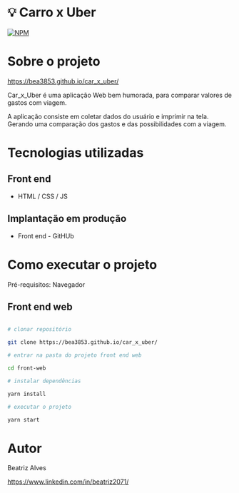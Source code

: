 # :bulb: Carro x Uber

[![NPM](https://img.shields.io/npm/l/react)](https://github.com/bea3853/car_x_uber/blob/master/LICENSE)

  

#  Sobre o projeto

  

https://bea3853.github.io/car_x_uber/

  

Car_x_Uber é uma aplicação Web bem humorada, para comparar valores de gastos com viagem. 

  

A aplicação consiste em coletar dados do usuário e imprimir na tela. Gerando uma comparação dos gastos e das possibilidades com a viagem. 

  

#  Tecnologias utilizadas


##  Front end

- HTML / CSS / JS 


##  Implantação em produção

- Front end  -  GitHUb



  

#  Como executar o projeto


Pré-requisitos: Navegador

  

##  Front end web



  

```bash

# clonar repositório

git clone https://bea3853.github.io/car_x_uber/

# entrar na pasta do projeto front end web

cd front-web

# instalar dependências

yarn install

# executar o projeto

yarn start

```

  

#  Autor

  

Beatriz Alves 

  

https://www.linkedin.com/in/beatriz2071/



